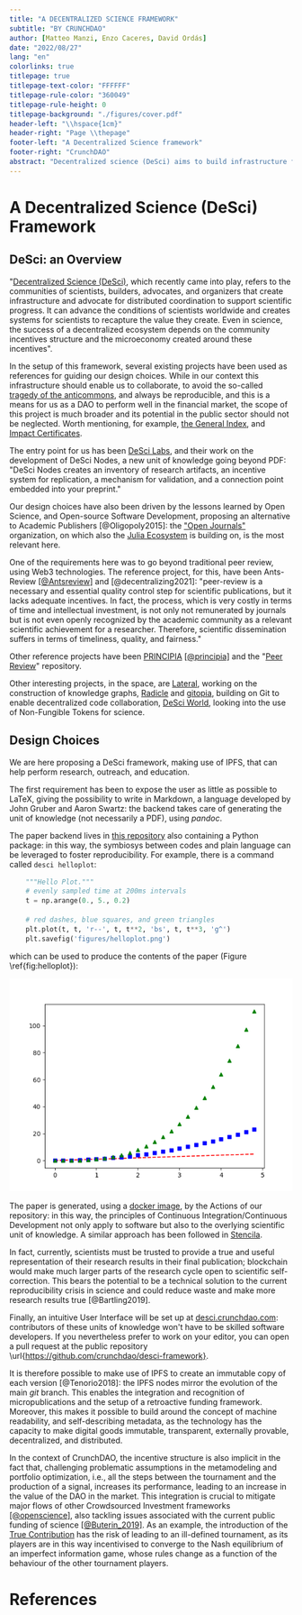 ```yaml
---
title: "A DECENTRALIZED SCIENCE FRAMEWORK"
subtitle: "BY CRUNCHDAO"
author: [Matteo Manzi, Enzo Caceres, David Ordás]
date: "2022/08/27"
lang: "en"
colorlinks: true
titlepage: true
titlepage-text-color: "FFFFFF"
titlepage-rule-color: "360049"
titlepage-rule-height: 0
titlepage-background: "./figures/cover.pdf"
header-left: "\\hspace{1cm}"
header-right: "Page \\thepage"
footer-left: "A Decentralized Science framework"
footer-right: "CrunchDAO"
abstract: "Decentralized science (DeSci) aims to build infrastructure for creating, reviewing, crediting, storing, and disseminating scientific knowledge using the Web3 stack. In order to maximize its efficiency and prevent the tragedy of anti-commons, CrunchDAO proposes here a set of tools and best practices for Research and Development in a Decentralized Autonomous Organization."
---
```


# A Decentralized Science (DeSci) Framework

## DeSci: an Overview

"[Decentralized Science (DeSci)](https://ethereum.org/en/desci/), which recently came into play, refers to the communities of scientists, builders, advocates, and organizers that create infrastructure and advocate for distributed coordination to support scientific progress. It can advance the conditions of scientists worldwide and creates systems for scientists to recapture the value they create. Even in science, the success of a decentralized ecosystem depends on the community incentives structure and the microeconomy created around these incentives".

In the setup of this framework, several existing projects have been used as references for guiding our design choices. While in our context this infrastructure should enable us to collaborate, to avoid the so-called [tragedy of the anticommons](https://en.wikipedia.org/wiki/Tragedy_of_the_anticommons), and always be reproducible, and this is a means for us as a DAO to perform well in the financial market, the scope of this project is much broader and its potential in the public sector should not be neglected. Worth mentioning, for example, [the General Index](https://archive.org/details/GeneralIndex), and [Impact Certificates](https://impactmarkets.io/).

The entry point for us has been [DeSci Labs](https://desci.com/), and their work on the development of DeSci Nodes, a new unit of knowledge going beyond PDF: "DeSci Nodes creates an inventory of research artifacts, an incentive system for replication, a mechanism for validation, and a connection point embedded into your preprint."

Our design choices have also been driven by the lessons learned by Open Science, and Open-source Software Development, proposing an alternative to Academic Publishers [@Oligopoly2015]: the ["Open Journals"](https://github.com/openjournals) organization, on which also the [Julia Ecosystem](https://juliacon.github.io/proceedings-guide/author/) is building on, is the most relevant here.

One of the requirements here was to go beyond traditional peer review, using Web3 technologies. The reference project, for this, have been Ants-Review [[@Antsreview]](https://arxiv.org/pdf/2101.09378.pdf) and [@decentralizing2021]: "peer-review is a necessary and essential quality control step for scientific publications, but it lacks adequate incentives. In fact, the process, which is very costly in terms of time and intellectual investment, is not only not remunerated by journals but is not even openly recognized by the academic community as a relevant scientific achievement for a researcher. Therefore, scientific dissemination suffers in terms of timeliness, quality, and fairness."

Other reference projects have been [PRINCIPIA](https://cordis.europa.eu/article/id/422224-principia-a-new-peer-review-platform-is-here) [[@principia]](https://arxiv.org/pdf/2008.09011.pdf) and the "[Peer Review](https://github.com/danielBingham/peerreview)" repository.

Other interesting projects, in the space, are [Lateral](https://www.lateral.io/), working on the construction of knowledge graphs, [Radicle](https://radicle.xyz/) and [gitopia](https://gitopia.com/whitepaper.pdf), building on Git to enable decentralized code collaboration, [DeSci World](https://desci.world/), looking into the use of Non-Fungible Tokens for science.

## Design Choices

We are here proposing a DeSci framework, making use of IPFS, that can help perform research, outreach, and education.

The first requirement has been to expose the user as little as possible to LaTeX, giving the possibility to write in Markdown, a language developed by John Gruber and Aaron Swartz: the backend takes care of generating the unit of knowledge (not necessarily a PDF), using *pandoc*.

The paper backend lives in [this repository](https://github.com/crunchdao/desci-framework) also containing a Python package: in this way, the symbiosys between codes and plain language can be leveraged to foster reproducibility. For example, there is a command called ```desci helloplot```:

```python
    """Hello Plot."""
    # evenly sampled time at 200ms intervals
    t = np.arange(0., 5., 0.2)

    # red dashes, blue squares, and green triangles
    plt.plot(t, t, 'r--', t, t**2, 'bs', t, t**3, 'g^')
    plt.savefig('figures/helloplot.png')
```

 which can be used to produce the contents of the paper (Figure \ref{fig:helloplot}):

 ![The figure in the paper is generated by scripts living in the same repository: each version of the paper is associated with a version of the underlying scripts.\label{fig:helloplot}](figures/helloplot.png)

The paper is generated, using a [docker image](https://hub.docker.com/r/crunchdao/desci-pandoc), by the Actions of our repository: in this way, the principles of Continuous Integration/Continuous Development not only apply to software but also to the overlying scientific unit of knowledge. A similar approach has been followed in [Stencila](https://stenci.la/).

In fact, currently, scientists must be trusted to provide a true and useful representation of their research results in their final publication; blockchain would make much larger parts of the research cycle open to scientific self-correction. This bears the potential to be a technical solution to the current reproducibility crisis in science and could reduce waste and make more research results true [@Bartling2019].

Finally, an intuitive User Interface will be set up at [desci.crunchdao.com](https://desci.crunchdao.com/): contributors of these units of knowledge won't have to be skilled software developers. If you nevertheless prefer to work on your editor, you can open a pull request at the public repository \url{https://github.com/crunchdao/desci-framework}.

It is therefore possible to make use of IPFS to create an immutable copy of each version [@Tenorio2018]: the IPFS nodes mirror the evolution of the main *git* branch. This enables the integration and recognition of micropublications and the setup of a retroactive funding framework. Moreover, this makes it possible to build around the concept of machine readability, and self-describing metadata, as the technology has the capacity to make digital goods immutable, transparent, externally provable, decentralized, and distributed.

In the context of CrunchDAO, the incentive structure is also implicit in the fact that, challenging problematic assumptions in the metamodeling and portfolio optimization, i.e., all the steps between the tournament and the production of a signal, increases its performance, leading to an increase in the value of the DAO in the market. This integration is crucial to mitigate major flows of other Crowdsourced Investment frameworks [[@openscience]](https://doi.org/10.1177/0306312718772086), also tackling issues associated with the current public funding of science [[@Buterin_2019]](https://arxiv.org/abs/1809.06421). As an example, the introduction of the [True Contribution](https://medium.com/numerai/alien-stock-market-intelligence-numerais-true-contribution-6bc7652bd6ac) has the risk of leading to an ill-defined tournament, as its players are in this way incentivised to converge to the Nash equilibrium of an imperfect information game, whose rules change as a function of the behaviour of the other tournament players.

# References
